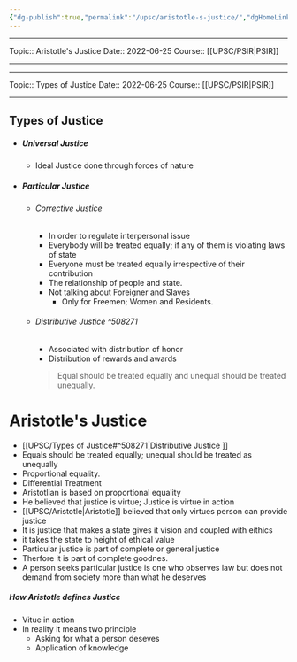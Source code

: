 ```yaml
---
{"dg-publish":true,"permalink":"/upsc/aristotle-s-justice/","dgHomeLink":true,"dgPassFrontmatter":false}
---
```


----
Topic:: Aristotle's Justice
Date:: 2022-06-25
Course:: [[UPSC/PSIR|PSIR]] 

----


<div class="transclusion internal-embed is-loaded"><div class="markdown-embed">

<div class="markdown-embed-title">



</div>


----
Topic:: Types of Justice
Date:: 2022-06-25
Course:: [[UPSC/PSIR|PSIR]] 

----

## Types of Justice 
- ##### Universal Justice 
	- Ideal Justice done through forces of nature 
- ##### Particular Justice 
	- ###### Corrective Justice 
		- In order to regulate interpersonal issue
		- Everybody will be treated equally; if any of them is violating laws of state
		- Everyone must be treated equally irrespective of their contribution
		- The relationship of people and state. 
		- Not talking about Foreigner and Slaves
			- Only for Freemen; Women and Residents. 
	- ###### Distributive Justice ^508271
		- Associated with distribution of honor 
		- Distribution of rewards and awards 
		> Equal should be treated equally and unequal  should be treated unequally. 



</div></div>


# Aristotle's Justice
- [[UPSC/Types of Justice#^508271|Distributive Justice ]] 
- Equals should be treated equally; unequal should be treated as unequally 
- Proportional equality.  
- Differential Treatment 
- Aristotlian is based on proportional equality 
- He believed that justice is virtue; Justice is virtue in action
- [[UPSC/Aristotle|Aristotle]] believed that only virtues person can provide justice 
- It is justice that makes a state gives it vision and coupled with eithics 
- it takes the state to height of ethical value
- Particular justice is part of complete or general justice 
- Therfore it is part of complete goodnes. 
- A person seeks particular justice is one who observes law but does not demand from society more than what he deserves
##### How Aristotle defines Justice 
- Vitue in action 
- In reality it means two principle 
	- Asking for what a person deseves
	- Application of knowledge 





